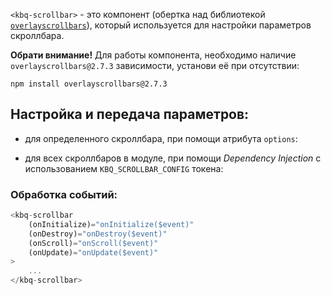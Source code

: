 `<kbq-scrollbar>` - это компонент (обертка над библиотекой [`overlayscrollbars`](https://github.com/KingSora/OverlayScrollbars)),
который используется для настройки параметров скроллбара.

**Обрати внимание!** Для работы компонента, необходимо наличие `overlayscrollbars@2.7.3` зависимости, установи её при отсутствии:

```
npm install overlayscrollbars@2.7.3
```

## Настройка и передача параметров:

-   для определенного скроллбара, при помощи атрибута `options`:

<!-- example(scrollbar-with-options) -->

-   для всех скроллбаров в модуле, при помощи _Dependency Injection_ c использованием `KBQ_SCROLLBAR_CONFIG` токена:

<!-- example(scrollbar-with-custom-config) -->

### Обработка событий:

```ts
<kbq-scrollbar
    (onInitialize)="onInitialize($event)"
    (onDestroy)="onDestroy($event)"
    (onScroll)="onScroll($event)"
    (onUpdate)="onUpdate($event)"
>
    ...
</kbq-scrollbar>
```
